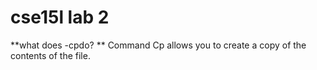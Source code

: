 
# cse15l lab 2

**what does -cpdo? **
Command Cp allows you to create a copy of the contents of the file.

